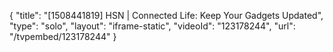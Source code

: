 {
    "title": "[1508441819] HSN | Connected Life: Keep Your Gadgets Updated",
    "type": "solo",
    "layout": "iframe-static",
    "videoId": "123178244",
    "url": "\/tvpembed\/123178244"
}